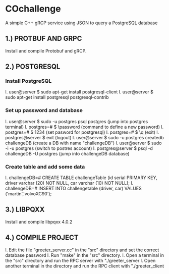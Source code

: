 # COchallenge
A simple C++ gRCP service using JSON to query a PostgreSQL database

## 1.) PROTBUF AND GRPC

Install and compile Protobuf and gRCP. 


## 2.) POSTGRESQL

### Install PostgreSQL
l. user@server $ sudo apt-get install postgresql-client
l. user@server $ sudo apt-get install postgresql postgresql-contrib

### Set up password and database
l. user@server $ sudo -u postgres psql postgres        (jump into postgres terminal) 
l. postgres=#  $ \password                             (command to define a new password)
l. postgres=#  $ 1234                                  (set pasword for postgresql)
l. postgres=#  $ \q                                    (exit)
l. postgres@server  $ exit                             (logout)
l. user@server $ sudo -u postgres createdb challengeDB (create a DB with name "challengeDB")
l. user@server $ sudo -i -u postgres                   (switch to postres account)
l. postgres@server $ psql -d challengeDB -U postgres   (jump into challengeDB database)

### Create table and add some data
l. challengeDB=# CREATE TABLE challengeTable (id serial PRIMARY KEY,
                                           driver varchar (20) NOT NULL,
                                           car varchar (10) NOT NULL);
l. challengeDB=# INSERT INTO challengetable (driver, car) VALUES ('martin','volvoXC90');


## 3.) LIBPQXX

Install and compile libpqxx 4.0.2


## 4.) COMPILE PROJECT

l. Edit the file "greeter_server.cc" in the "src" directory and set the correct database password
l. Run "make" in the "src" directory.
l. Open a terminal in the "src" directory and run the RPC server with "./greeter_server
l. Open another terminal in the directory and run the RPC client with "./greeter_client

